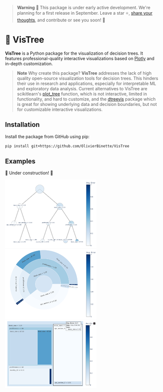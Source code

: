 > **Warning**
> 🚧 This package is under early active development. We're planning for a first release in September. Leave a star ⭐, [share your thoughts](https://github.com/OlivierBinette/VisTree/issues/new), and contribute or see you soon! 👋

# 🌴 VisTree

**VisTree** is a Python package for the visualization of decision trees. It features professional-quality interactive visualizations based on [Plotly](https://plotly.com/python/) and in-depth customization.

> **Note**
> Why create this package? **VisTree** addresses the lack of high quality open-source visualization tools for decision trees. This hinders their use in research and applications, especially for interpretable ML and exploratory data analysis. Current alternatives to VisTree are scikitlearn's [plot_tree](https://scikit-learn.org/stable/modules/generated/sklearn.tree.plot_tree.html) function, which is not interactive, limited in functionality, and hard to customize, and the [dtreevis](https://github.com/parrt/dtreeviz) package which is great for showing underlying data and decision boundaries, but not for customizable interactive visualizations.

## Installation

Install the package from GitHub using pip:
```bash
pip install git+https://github.com/OlivierBinette/VisTree
```

## Examples

🚧 Under construction! 🚧

<img src="img-1.png" width="300" /> <img src="img-2.png" width="300" />
<img src="img-3.png" width="300" />

